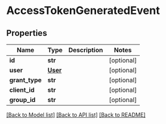 # AccessTokenGeneratedEvent

## Properties
Name | Type | Description | Notes
------------ | ------------- | ------------- | -------------
**id** | **str** |  | [optional] 
**user** | [**User**](User.md) |  | [optional] 
**grant_type** | **str** |  | [optional] 
**client_id** | **str** |  | [optional] 
**group_id** | **str** |  | [optional] 

[[Back to Model list]](../README.md#documentation-for-models) [[Back to API list]](../README.md#documentation-for-api-endpoints) [[Back to README]](../README.md)


